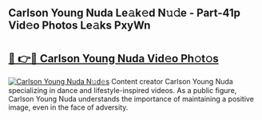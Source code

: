 ## Carlson Young Nuda Le𝚊k𝚎d N𝚞𝚍e - Part-41p Vid𝚎o Photos Le𝚊ks PxyWn

# <h2><a href="http://fbg3bc.evod.top/?m=Carlson+Young+Nuda">🔗 👉🔴 Carlson Young Nuda Vid𝚎o Ph𝚘t𝚘s</a></h2>

[![Carlson Young Nuda N𝚞d𝚎s](https://i.imgur.com/8V9OHl7.gif)](http://fbg3bc.evod.top/?m=Carlson+Young+Nuda)
Content creator Carlson Young Nuda specializing in dance and lifestyle-inspired videos. As a public figure, Carlson Young Nuda understands the importance of maintaining a positive image, even in the face of adversity. 
